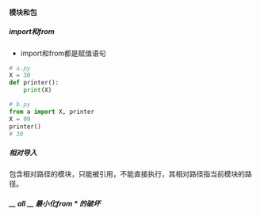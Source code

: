 #### 模块和包

##### import和from

- import和from都是赋值语句
```python
# a.py
X = 30
def printer():
    print(X)
```

```python
# b.py
from a import X, printer 
X = 99
printer()
# 30
```

##### 相对导入
包含相对路径的模块，只能被引用，不能直接执行，其相对路径指当前模块的路径。

##### __ all __ 最小化from * 的破坏

